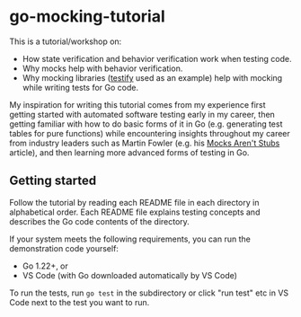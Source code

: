 # go-mocking-tutorial

This is a tutorial/workshop on:

* How state verification and behavior verification work when testing code.
* Why mocks help with behavior verification.
* Why mocking libraries ([testify](https://github.com/stretchr/testify) used as an example) help with mocking while writing tests for Go code.

My inspiration for writing this tutorial comes from my experience first getting started with automated software testing early in my career, then getting familiar with how to do basic forms of it in Go (e.g. generating test tables for pure functions) while encountering insights throughout my career from industry leaders such as Martin Fowler (e.g. his [Mocks Aren't Stubs](https://martinfowler.com/articles/mocksArentStubs.html) article), and then learning more advanced forms of testing in Go.

## Getting started

Follow the tutorial by reading each README file in each directory in alphabetical order. Each README file explains testing concepts and describes the Go code contents of the directory.

If your system meets the following requirements, you can run the demonstration code yourself:

* Go 1.22+, or
* VS Code (with Go downloaded automatically by VS Code)

To run the tests, run `go test` in the subdirectory or click "run test" etc in VS Code next to the test you want to run.
